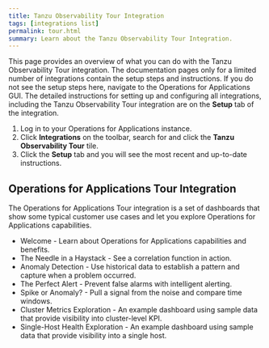 ```yaml
---
title: Tanzu Observability Tour Integration
tags: [integrations list]
permalink: tour.html
summary: Learn about the Tanzu Observability Tour Integration.
---
```


This page provides an overview of what you can do with the Tanzu Observability Tour integration. The documentation pages only for a limited number of integrations contain the setup steps and instructions. If you do not see the setup steps here, navigate to the Operations for Applications GUI. The detailed instructions for setting up and configuring all integrations, including the Tanzu Observability Tour integration are on the **Setup** tab of the integration.

1. Log in to your Operations for Applications instance. 
2. Click **Integrations** on the toolbar, search for and click the **Tanzu Observability Tour** tile. 
3. Click the **Setup** tab and you will see the most recent and up-to-date instructions.

## Operations for Applications Tour Integration

The Operations for Applications Tour integration is a set of dashboards that show some typical customer use cases and let you explore Operations for Applications capabilities.

 - Welcome - Learn about Operations for Applications capabilities and benefits.
 - The Needle in a Haystack - See a correlation function in action. 
 - Anomaly Detection - Use historical data to establish a pattern and capture when a problem occurred. 
 - The Perfect Alert - Prevent false alarms with intelligent alerting. 
 - Spike or Anomaly? - Pull a signal from the noise and compare time windows. 
 - Cluster Metrics Exploration - An example dashboard using sample data that provide visibility into cluster-level KPI. 
 - Single-Host Health Exploration - An example dashboard using sample data that provide visibility into a single host.




